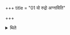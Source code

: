 +++
title = "01 यो रुद्रो अग्नाविति"

+++

<details><summary>थिते</summary>

1. (The Adhvaryu) keeps the Gavīdhuka-rice-pap for Rudra on the brick  


</details>
